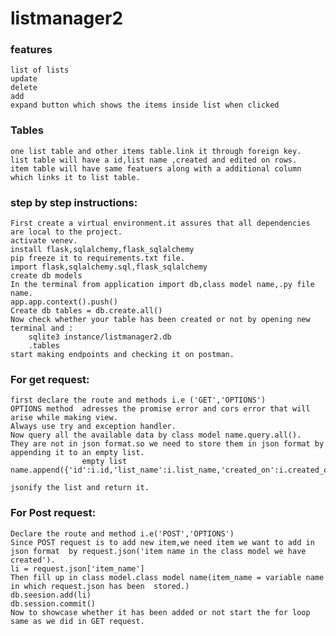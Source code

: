 # listmanager2

### features
	list of lists
	update
	delete
	add
	expand button which shows the items inside list when clicked
### Tables
	one list table and other items table.link it through foreign key.
	list table will have a id,list name ,created and edited on rows.
	item table will have same featuers along with a additional column which links it to list table.
### step by step instructions:
	
	First create a virtual environment.it assures that all dependencies are local to the project.
	activate venev.
	install flask,sqlalchemy,flask_sqlalchemy
	pip freeze it to requirements.txt file.
	import flask,sqlalchemy.sql,flask_sqlalchemy
	create db models
	In the terminal from application import db,class model name,.py file name.
	app.app.context().push()
	Create db tables = db.create.all()
	Now check whether your table has been created or not by opening new terminal and :
		sqlite3 instance/listmanager2.db
		.tables
	start making endpoints and checking it on postman.
### For get request:
	first declare the route and methods i.e ('GET','OPTIONS')
	OPTIONS method  adresses the promise error and cors error that will arise while making view.
	Always use try and exception handler.
	Now query all the available data by class model name.query.all().
	They are not in json format.so we need to store them in json format by appending it to an empty list.
					empty list name.append({'id':i.id,'list_name':i.list_name,'created_on':i.created_on,'edited_on':i.edited_on})

	jsonify the list and return it.

### For Post request:
	Declare the route and method i.e('POST','OPTIONS')
	Since POST request is to add new item,we need item we want to add in json format  by request.json('item name in the class model we have created').
	li = request.json['item_name']
	Then fill up in class model.class model name(item_name = variable name in which request.json has been  stored.)
	db.seesion.add(li)
	db.session.commit()
	Now to showcase whether it has been added or not start the for loop same as we did in GET request.
